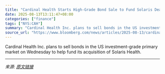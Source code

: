 ```yaml
---
title: "Cardinal Health Starts High-Grade Bond Sale to Fund Solaris Deal"
date: 2025-08-13T13:11:47+08:00
categories: ["finance"]
tags: ["NYS:CAH"]
summary: "Cardinal Health Inc. plans to sell bonds in the US investment-grade primary market on Wednesday to help fund its acquisition of Solaris Health."
source_url: "https://www.bloomberg.com/news/articles/2025-08-13/cardinal-health-starts-high-grade-bond-sale-to-fund-solaris-deal"
---
```


Cardinal Health Inc. plans to sell bonds in the US investment-grade primary market on Wednesday to help fund its acquisition of Solaris Health.

---

*来源: [原文链接](https://www.bloomberg.com/news/articles/2025-08-13/cardinal-health-starts-high-grade-bond-sale-to-fund-solaris-deal)*
